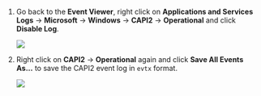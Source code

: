 1. Go back to the **Event Viewer**, right click on **Applications and Services Logs** -> **Microsoft** -> **Windows** -> **CAPI2** -> **Operational** and click **Disable Log**.

    ![](https://joji.blob.core.windows.net/recipe/capi2-2.png)

2. Right click on **CAPI2** -> **Operational** again and click **Save All Events As...** to save the CAPI2 event log in `evtx` format.

    ![](https://joji.blob.core.windows.net/recipe/capi2-3.png)
